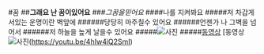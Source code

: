 #꿈
##**그래요 난 꿈이있어요**
###*그꿈을믿어요*
####나를 지켜봐요
#####저 차갑게 서있는 운명이란 벽앞에
######당당히 마주칠수 있어요
######언젠가 나 그벽을 넘어서
######저 하늘을 높게 날을수 있어요
#####![사진](http://cfile27.uf.tistory.com/image/221AE046545C491B1E7DF3)
#####[동영상](https://youtu.be/wsPNrRYpWrE)
[동영상![사진](https://scontent.cdninstagram.com/l/t51.2885-15/e15/12749896_1128540073823864_58407040_n.jpg?ig_cache_key=MTE4ODM3NDQ0NjM0NTMwMjEwOQ%3D%3D.2)(https://youtu.be/4hIw4iQ2SmI)
